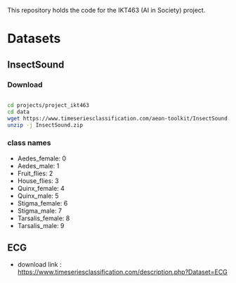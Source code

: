 This repository holds the code for the IKT463 (AI in Society) project.

# Datasets

## InsectSound

### Download

```bash

cd projects/project_ikt463
cd data
wget https://www.timeseriesclassification.com/aeon-toolkit/InsectSound.zip
unzip -j InsectSound.zip

```



### class names

- Aedes_female: 0
- Aedes_male: 1
- Fruit_flies: 2
- House_flies: 3
- Quinx_female: 4
- Quinx_male: 5
- Stigma_female: 6
- Stigma_male: 7
- Tarsalis_female: 8
- Tarsalis_male: 9

## ECG

- download link : https://www.timeseriesclassification.com/description.php?Dataset=ECG
